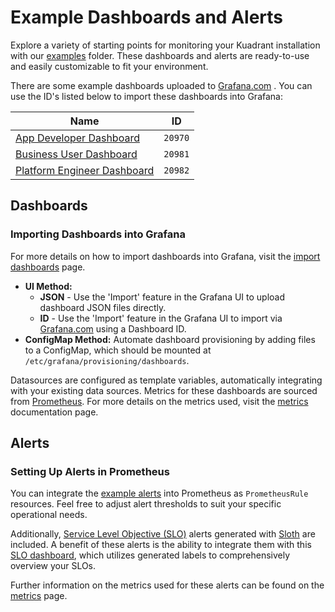 # Example Dashboards and Alerts

Explore a variety of starting points for monitoring your Kuadrant installation with our [examples](https://github.com/Kuadrant/kuadrant-operator/tree/main/examples) folder. These dashboards and alerts are ready-to-use and easily customizable to fit your environment.

There are some example dashboards uploaded to [Grafana.com](https://grafana.com/grafana/dashboards/) . You can use the ID's listed below to import these dashboards into Grafana:

| Name     | ID |
| ----------- | ----------- |
| [App Developer Dashboard](https://grafana.com/grafana/dashboards/20970)      | `20970`       |
| [Business User Dashboard](https://grafana.com/grafana/dashboards/20981)   | `20981`        |
| [Platform Engineer Dashboard](https://grafana.com/grafana/dashboards/20982) | `20982` |

## Dashboards

### Importing Dashboards into Grafana

For more details on how to import dashboards into Grafana, visit the [import dashboards](https://grafana.com/docs/grafana/latest/dashboards/build-dashboards/import-dashboards/) page. 

- **UI Method:**
    - **JSON** -  Use the 'Import' feature in the Grafana UI to upload dashboard JSON files directly.
    - **ID** - Use the 'Import' feature in the Grafana UI to import via [Grafana.com](https://grafana.com/grafana/dashboards/) using a Dashboard ID. 
- **ConfigMap Method:** Automate dashboard provisioning by adding files to a ConfigMap, which should be mounted at `/etc/grafana/provisioning/dashboards`.

Datasources are configured as template variables, automatically integrating with your existing data sources. Metrics for these dashboards are sourced from [Prometheus](https://github.com/prometheus/prometheus). For more details on the metrics used, visit the [metrics](https://docs.kuadrant.io/latest/kuadrant-operator/doc/observability/metrics/) documentation page.

## Alerts

### Setting Up Alerts in Prometheus

You can integrate the [example alerts](https://github.com/Kuadrant/kuadrant-operator/tree/main/examples) into Prometheus as `PrometheusRule` resources. Feel free to adjust alert thresholds to suit your specific operational needs.

Additionally, [Service Level Objective (SLO)](https://sre.google/sre-book/service-level-objectives/) alerts generated with [Sloth](https://sloth.dev/) are included. A benefit of these alerts is the ability to integrate them with this [SLO dashboard](https://grafana.com/grafana/dashboards/14348-slo-detail/), which utilizes generated labels to comprehensively overview your SLOs.

Further information on the metrics used for these alerts can be found on the [metrics](https://docs.kuadrant.io/latest/kuadrant-operator/doc/observability/metrics/) page.
